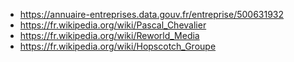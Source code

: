 - https://annuaire-entreprises.data.gouv.fr/entreprise/500631932
- https://fr.wikipedia.org/wiki/Pascal_Chevalier
- https://fr.wikipedia.org/wiki/Reworld_Media
- https://fr.wikipedia.org/wiki/Hopscotch_Groupe